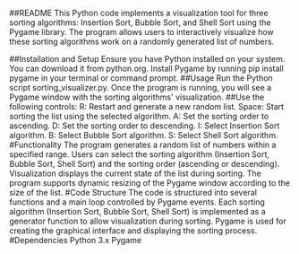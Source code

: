 ##README
This Python code implements a visualization tool for three sorting algorithms: Insertion Sort, Bubble Sort, and Shell Sort using the Pygame library. The program allows users to interactively visualize how these sorting algorithms work on a randomly generated list of numbers.

##Installation and Setup
Ensure you have Python installed on your system. You can download it from python.org.
Install Pygame by running pip install pygame in your terminal or command prompt.
##Usage
Run the Python script sorting_visualizer.py.
Once the program is running, you will see a Pygame window with the sorting algorithms' visualization.
##Use the following controls:
R: Restart and generate a new random list.
Space: Start sorting the list using the selected algorithm.
A: Set the sorting order to ascending.
D: Set the sorting order to descending.
I: Select Insertion Sort algorithm.
B: Select Bubble Sort algorithm.
S: Select Shell Sort algorithm.
#Functionality
The program generates a random list of numbers within a specified range.
Users can select the sorting algorithm (Insertion Sort, Bubble Sort, Shell Sort) and the sorting order (ascending or descending).
Visualization displays the current state of the list during sorting.
The program supports dynamic resizing of the Pygame window according to the size of the list.
#Code Structure
The code is structured into several functions and a main loop controlled by Pygame events.
Each sorting algorithm (Insertion Sort, Bubble Sort, Shell Sort) is implemented as a generator function to allow visualization during sorting.
Pygame is used for creating the graphical interface and displaying the sorting process.
#Dependencies
Python 3.x
Pygame
